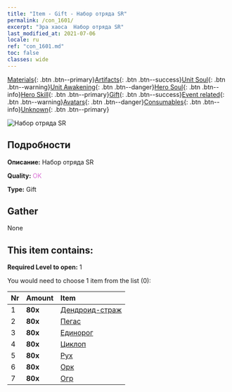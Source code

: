 ```yaml
---
title: "Item - Gift - Набор отряда SR"
permalink: /con_1601/
excerpt: "Эра хаоса  Набор отряда SR"
last_modified_at: 2021-07-06
locale: ru
ref: "con_1601.md"
toc: false
classes: wide
---
```

 [Materials](/ItemsRU/){: .btn .btn--primary}[Artifacts](/ItemsRU/Artifacts/){: .btn .btn--success}[Unit Soul](/ItemsRU/UnitSoul/){: .btn .btn--warning}[Unit Awakening](/ItemsRU/UnitAwakening/){: .btn .btn--danger}[Hero Soul](/ItemsRU/HeroSoul/){: .btn .btn--info}[Hero Skill](/ItemsRU/HeroSkill/){: .btn .btn--primary}[Gift](/ItemsRU/Gift/){: .btn .btn--success}[Event related](/ItemsRU/Events/){: .btn .btn--warning}[Avatars](/ItemsRU/Avatars/){: .btn .btn--danger}[Consumables](/ItemsRU/Consumables/){: .btn .btn--info}[Unknown](/ItemsRU/Unknown/){: .btn .btn--primary}

 ![Набор отряда SR](/images/t/i_907167.png)

## Подробности
 **Описание:** Набор отряда SR

 **Quality:** <span style="color: #DA70D6">OK</span>

 **Type:** Gift

## Gather

  None

## This item contains:

 **Required Level to open:** 1

 You would need to choose 1 item from the list (0):

  | Nr | Amount |     Item    |
  |:---|:-------|:------------|
  | 1 |  **80x** | [Дендроид-страж](/ItemsRU/unt_203/) |  | 
  | 2 |  **80x** | [Пегас](/ItemsRU/unt_202/) |  | 
  | 3 |  **80x** | [Единорог](/ItemsRU/unt_204/) |  | 
  | 4 |  **80x** | [Циклоп](/ItemsRU/unt_222/) |  | 
  | 5 |  **80x** | [Рух](/ItemsRU/unt_221/) |  | 
  | 6 |  **80x** | [Орк](/ItemsRU/unt_219/) |  | 
  | 7 |  **80x** | [Огр](/ItemsRU/unt_220/) |  | 
